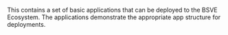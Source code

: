 This contains a set of basic applications that can be deployed to the BSVE Ecosystem.
The applications demonstrate the appropriate app structure for deployments.
